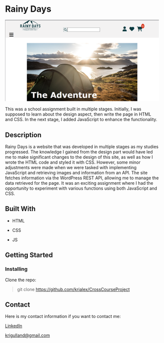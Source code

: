 # Rainy Days

![Screenshot of the home page of the site](/images/ScreenshotHomepage.png "The home page")

This was a school assignment built in multiple stages. Initially, I was supposed to learn about the design aspect, then write the page in HTML and CSS. In the next stage, I added JavaScript to enhance the functionality.

## Description

Rainy Days is a website that was developed in multiple stages as my studies progressed. The knowledge I gained from the design part would have led me to make significant changes to the design of this site, as well as how I wrote the HTML code and styled it with CSS. However, some minor adjustments were made when we were tasked with implementing JavaScript and retrieving images and information from an API. The site fetches information via the WordPress REST API, allowing me to manage the data retrieved for the page. It was an exciting assignment where I had the opportunity to experiment with various functions using both JavaScript and CSS.

## Built With

- HTML

- CSS

- JS

## Getting Started

### Installing

Clone the repo:

> git clone https://github.com/krialex/CrossCourseProject

## Contact

Here is my contact information if you want to contact me:

[LinkedIn](https://www.linkedin.com/in/kristine-alexandersen-14144070/)

<krigulland@gmail.com>
